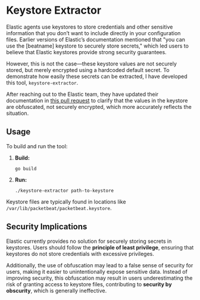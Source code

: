 # Keystore Extractor

Elastic agents use keystores to store credentials and other sensitive information that you don’t want to include directly in your configuration files. Earlier versions of Elastic’s documentation mentioned that "you can use the [beatname] keystore to securely store secrets," which led users to believe that Elastic keystores provide strong security guarantees. 

However, this is not the case—these keystore values are not securely stored, but merely encrypted using a hardcoded default secret. To demonstrate how easily these secrets can be extracted, I have developed this tool, `keystore-extractor`.

After reaching out to the Elastic team, they have updated their documentation in [this pull request](https://github.com/elastic/beats/pull/38667) to clarify that the values in the keystore are obfuscated, not securely encrypted, which more accurately reflects the situation.

## Usage

To build and run the tool:

1. **Build:**
   ```
   go build
   ```

2. **Run:**
   ```
   ./keystore-extractor path-to-keystore
   ```

Keystore files are typically found in locations like `/var/lib/packetbeat/packetbeat.keystore`.

## Security Implications

Elastic currently provides no solution for securely storing secrets in keystores. Users should follow the **principle of least privilege**, ensuring that keystores do not store credentials with excessive privileges. 

Additionally, the use of obfuscation may lead to a false sense of security for users, making it easier to unintentionally expose sensitive data. Instead of improving security, this obfuscation may result in users underestimating the risk of granting access to keystore files, contributing to **security by obscurity**, which is generally ineffective.